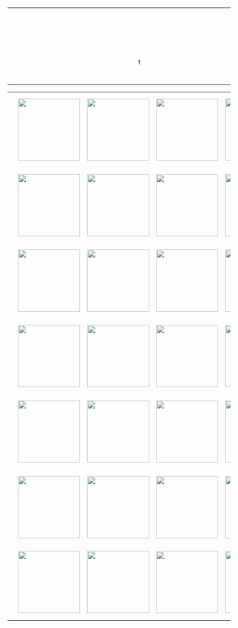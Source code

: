 <html>
	<style>
	  body  {
    background-image: url("https://i0.wp.com/iphonconcept.com/wp-content/uploads/2015/11/image24.png");
	background-size: 980px;
    background-repeat: repeat;
    padding-top: 40px;
}
	  table{ border:1px solid blck;}
	  th{ border:1px solid blck;}
	  td{ border:1px solid gren;}
	  </style>
	  <body>
		<table width="980">
	<tr>
	  <td height="100px" width="95px"></td>
	  <td width="25%"><marquee behavior="scroll" direction="left"><b><font size="55px"><font color="green"></font></font></b></marquee></td>
	  <td width="105px"></td></tr>
		  <tr>
			<td height="73px" width="95px"></td>
			<td width="25%"><marquee behavior="scroll" direction="left"><b><font size="55px"><font color="green">WEL-COME  TO  CHAUKIGHAT-TEAM</font></font></b></marquee></td>
			<td width="105px"></td></tr>
	</table>
  </body>
  <body>
  
  <body>
  <table width="980">
	<tr height="170px">
	  <td width="150px"></td>
	  <td width="165px"><img src="https://finertech.files.wordpress.com/2015/02/img21.png?w=512" width="140px"></td>
	  <td width="165px"><img src="https://finertech.files.wordpress.com/2015/02/img21.png?w=512" width="140px"></td>
	  <td width="165px"><img src="https://finertech.files.wordpress.com/2015/02/img21.png?w=512" width="140px"></td>
	  <td width="165px"><img src="https://finertech.files.wordpress.com/2015/02/img21.png?w=512" width="140px"></td>
	  <td width="155px"></td>
	</tr>
	<tr height="170px">
	  <td width="150px"></td>
	  <td width="165px"><img src="https://finertech.files.wordpress.com/2015/02/img21.png?w=512" width="140px"></td>
	  <td width="165px"><img src="https://finertech.files.wordpress.com/2015/02/img21.png?w=512" width="140px"></td>
	  <td width="165px"><img src="https://finertech.files.wordpress.com/2015/02/img21.png?w=512" width="140px"></td>
	  <td width="165px"><img src="https://finertech.files.wordpress.com/2015/02/img21.png?w=512" width="140px"></td>
	  <td width="155px"></td>
	</tr>
	<tr height="170px">
	  <td width="150px"></td>
	  <td width="165px"><img src="https://finertech.files.wordpress.com/2015/02/img21.png?w=512" width="140px"></td>
	  <td width="165px"><img src="https://finertech.files.wordpress.com/2015/02/img21.png?w=512" width="140px"></td>
	  <td width="165px"><img src="https://finertech.files.wordpress.com/2015/02/img21.png?w=512" width="140px"></td>
	  <td width="165px"><img src="https://finertech.files.wordpress.com/2015/02/img21.png?w=512" width="140px"></td>
	  <td width="155px"></td>
	</tr>
	<tr height="170px">
	  <td width="150px"></td>
	  <td width="165px"><img src="https://finertech.files.wordpress.com/2015/02/img21.png?w=512" width="140px"></td>
	  <td width="165px"><img src="https://finertech.files.wordpress.com/2015/02/img21.png?w=512" width="140px"></td>
	  <td width="165px"><img src="https://finertech.files.wordpress.com/2015/02/img21.png?w=512" width="140px"></td>
	  <td width="165px"><img src="https://finertech.files.wordpress.com/2015/02/img21.png?w=512" width="140px"></td>
	  <td width="155px"></td>
	</tr>
	<tr height="170px">
	  <td width="150px"></td>
	  <td width="165px"><img src="https://finertech.files.wordpress.com/2015/02/img21.png?w=512" width="140px"></td>
	  <td width="165px"><img src="https://finertech.files.wordpress.com/2015/02/img21.png?w=512" width="140px"></td>
	  <td width="165px"><img src="https://finertech.files.wordpress.com/2015/02/img21.png?w=512" width="140px"></td>
	  <td width="165px"><img src="https://finertech.files.wordpress.com/2015/02/img21.png?w=512" width="140px"></td>
	  <td width="155px"></td>
	</tr>
	<tr height="170px">
	  <td width="150px"></td>
	  <td width="165px"><img src="https://finertech.files.wordpress.com/2015/02/img21.png?w=512" width="140px"></td>
	  <td width="165px"><img src="https://finertech.files.wordpress.com/2015/02/img21.png?w=512" width="140px"></td>
	  <td width="165px"><img src="https://finertech.files.wordpress.com/2015/02/img21.png?w=512" width="140px"></td>
	  <td width="165px"><img src="https://finertech.files.wordpress.com/2015/02/img21.png?w=512" width="140px"></td>
	  <td width="155px"></td>
	</tr>
	<tr height="170px">
	  <td width="150px"></td>
	  <td width="165px"><img src="https://finertech.files.wordpress.com/2015/02/img21.png?w=512" width="140px"></td>
	  <td width="165px"><img src="https://finertech.files.wordpress.com/2015/02/img21.png?w=512" width="140px"></td>
	  <td width="165px"><img src="https://finertech.files.wordpress.com/2015/02/img21.png?w=512" width="140px"></td>
	  <td width="165px"><img src="https://finertech.files.wordpress.com/2015/02/img21.png?w=512" width="140px"></td>
	  <td width="155px"></td>
	</tr>
  </table>
  </body>
</html>
